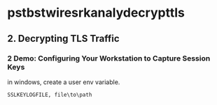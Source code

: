 # pstbstwiresrkanalydecrypttls

## 2. Decrypting TLS Traffic
### 2 Demo: Configuring Your Workstation to Capture Session Keys
in windows, create a user env variable.
```
SSLKEYLOGFILE, file\to\path
```
